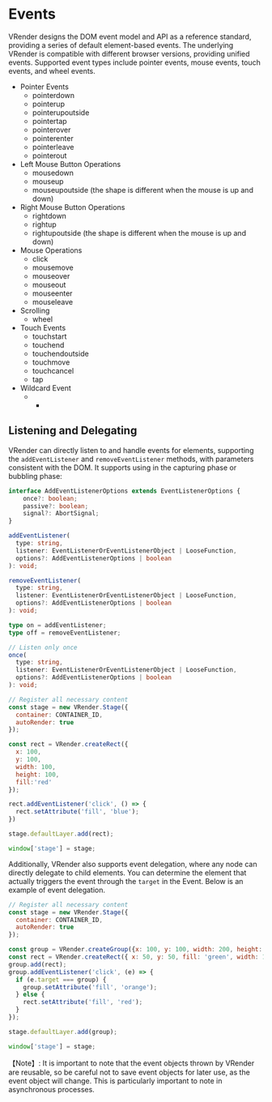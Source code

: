 # Events

VRender designs the DOM event model and API as a reference standard, providing a series of default element-based events. The underlying VRender is compatible with different browser versions, providing unified events. Supported event types include pointer events, mouse events, touch events, and wheel events.

* Pointer Events
  - pointerdown
  - pointerup
  - pointerupoutside
  - pointertap
  - pointerover
  - pointerenter
  - pointerleave
  - pointerout
* Left Mouse Button Operations
  - mousedown
  - mouseup
  - mouseupoutside (the shape is different when the mouse is up and down)
* Right Mouse Button Operations
  - rightdown
  - rightup
  - rightupoutside (the shape is different when the mouse is up and down)
* Mouse Operations
  - click
  - mousemove
  - mouseover
  - mouseout
  - mouseenter
  - mouseleave
* Scrolling
  - wheel
* Touch Events
  - touchstart
  - touchend
  - touchendoutside
  - touchmove
  - touchcancel
  - tap
* Wildcard Event
  - *

## Listening and Delegating
VRender can directly listen to and handle events for elements, supporting the `addEventListener` and `removeEventListener` methods, with parameters consistent with the DOM. It supports using in the capturing phase or bubbling phase:

```ts
interface AddEventListenerOptions extends EventListenerOptions {
    once?: boolean;
    passive?: boolean;
    signal?: AbortSignal;
}

addEventListener(
  type: string,
  listener: EventListenerOrEventListenerObject | LooseFunction,
  options?: AddEventListenerOptions | boolean
): void;

removeEventListener(
  type: string,
  listener: EventListenerOrEventListenerObject | LooseFunction,
  options?: AddEventListenerOptions | boolean
): void;

type on = addEventListener;
type off = removeEventListener;

// Listen only once
once(
  type: string,
  listener: EventListenerOrEventListenerObject | LooseFunction,
  options?: AddEventListenerOptions | boolean
): void;

```

```javascript livedemo template=vrender
// Register all necessary content
const stage = new VRender.Stage({
  container: CONTAINER_ID,
  autoRender: true
});

const rect = VRender.createRect({
  x: 100,
  y: 100,
  width: 100,
  height: 100,
  fill:'red'
});

rect.addEventListener('click', () => {
  rect.setAttribute('fill', 'blue');
})

stage.defaultLayer.add(rect);

window['stage'] = stage;
```

Additionally, VRender also supports event delegation, where any node can directly delegate to child elements. You can determine the element that actually triggers the event through the `target` in the Event. Below is an example of event delegation.

```javascript livedemo template=vrender
// Register all necessary content
const stage = new VRender.Stage({
  container: CONTAINER_ID,
  autoRender: true
});

const group = VRender.createGroup({x: 100, y: 100, width: 200, height: 200, fill: 'pink'});
const rect = VRender.createRect({ x: 50, y: 50, fill: 'green', width: 100, height: 100 });
group.add(rect);
group.addEventListener('click', (e) => {
  if (e.target === group) {
    group.setAttribute('fill', 'orange');
  } else {
    rect.setAttribute('fill', 'red');
  }
});

stage.defaultLayer.add(group);

window['stage'] = stage;
```

【Note】: It is important to note that the event objects thrown by VRender are reusable, so be careful not to save event objects for later use, as the event object will change. This is particularly important to note in asynchronous processes.
